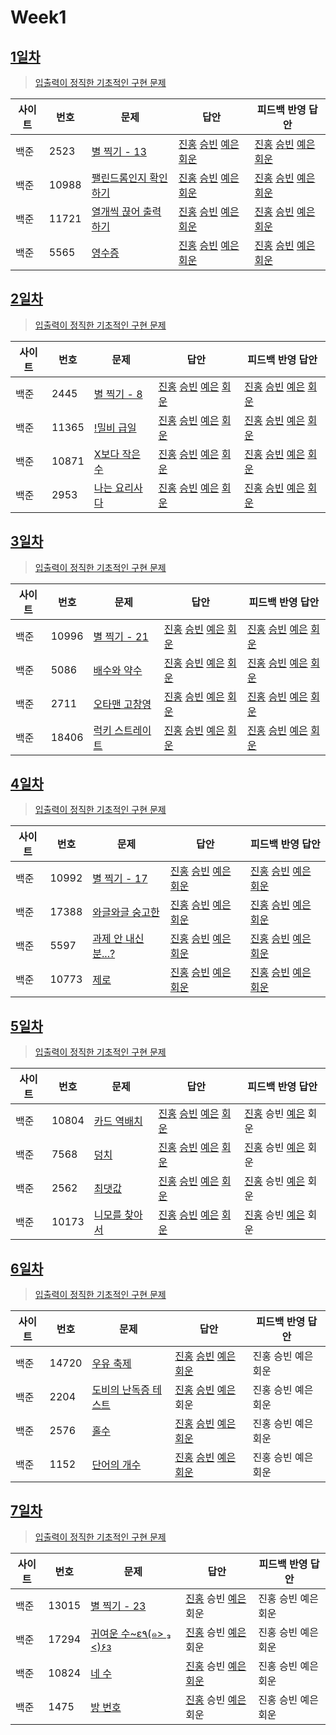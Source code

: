# Week1

## [1일차](Day1)

> [입출력이 정직한 기초적인 구현 문제](https://www.acmicpc.net/group/workbook/view/9797/28682)

| 사이트 | 번호  | 문제                                                           | 답안                                                                                                                  | 피드백 반영 답안                                                                                                                  |
| ------ | ----- | -------------------------------------------------------------- | --------------------------------------------------------------------------------------------------------------------- | --------------------------------------------------------------------------------------------------------------------------------- |
| 백준   | 2523  | [별 찍기 - 13](https://www.acmicpc.net/problem/2523)           | [진홍](Day1/bj2523_kjh.java) [승빈](Day1/bj2523_wsb.java) [예은](Day1/bj2523_lye.cs) [회운](Day1/bj2523_jhw.java)     | [진홍](Day1/bj2523_kjh_fb.java) [승빈](Day1/bj2523_wsb_fb.java) [예은](Day1/bj2523_lye_fb.cs) [회운](Day1/bj2523_jhw_fb.java)     |
| 백준   | 10988 | [팰린드롬인지 확인하기](https://www.acmicpc.net/problem/10988) | [진홍](Day1/bj10988_kjh.java) [승빈](Day1/bj10988_wsb.java) [예은](Day1/bj10988_lye.cs) [회운](Day1/bj10988_jhw.java) | [진홍](Day1/bj10988_kjh_fb.java) [승빈](Day1/bj10988_wsb_fb.java) [예은](Day1/bj10988_lye_fb.cs) [회운](Day1/bj10988_jhw_fb.java) |
| 백준   | 11721 | [열개씩 끊어 출력하기](https://www.acmicpc.net/problem/11721)  | [진홍](Day1/bj11721_kjh.java) [승빈](Day1/bj11721_wsb.java) [예은](Day1/bj11721_lye.cs) [회운](Day1/bj11721_jhw.java) | [진홍](Day1/bj11721_kjh_fb.java) [승빈](Day1/bj11721_wsb_fb.java) [예은](Day1/bj11721_lye_fb.cs) [회운](Day1/bj11721_jhw_fb.java) |
| 백준   | 5565  | [영수증](https://www.acmicpc.net/problem/5565)                 | [진홍](Day1/bj5565_kjh.java) [승빈](Day1/bj5565_wsb.java) [예은](Day1/bj5565_lye.cs) [회운](Day1/bj5565_jhw.java)     | [진홍](Day1/bj5565_kjh_fb.java) [승빈](Day1/bj5565_wsb_fb.java) [예은](Day1/bj5565_lye_fb.cs) [회운](Day1/bj5565_jhw_fb.java)     |

## [2일차](Day2)

> [입출력이 정직한 기초적인 구현 문제](https://www.acmicpc.net/group/workbook/view/9797/28683)

| 사이트 | 번호  | 문제                                                  | 답안                                                                                                                  | 피드백 반영 답안                                                                                                               |
| ------ | ----- | ----------------------------------------------------- | --------------------------------------------------------------------------------------------------------------------- | ------------------------------------------------------------------------------------------------------------------------------ |
| 백준   | 2445  | [별 찍기 - 8](https://www.acmicpc.net/problem/2445)   | [진홍](Day2/bj2445_kjh.java) [승빈](Day2/bj2445_wsb.java) [예은](Day2/bj2445_lye.cs) [회운](Day2/bj2445_jhw.java)     | [진홍](Day2/bj2445_kjh.java) [승빈](Day2/bj2445_wsb_fb.java) [예은](Day2/bj2445_lye_fb.cs) [회운](Day2/bj2445_jhw_fb.java)     |
| 백준   | 11365 | [!밀비 급일](https://www.acmicpc.net/problem/11365)   | [진홍](Day2/bj11365_kjh.java) [승빈](Day2/bj11365_wsb.java) [예은](Day2/bj11365_lye.cs) [회운](Day2/bj11365_jhw.java) | [진홍](Day2/bj11365_kjh.java) [승빈](Day2/bj11365_wsb_fb.java) [예은](Day2/bj11365_lye_fb.cs) [회운](Day2/bj11365_jhw_fb.java) |
| 백준   | 10871 | [X보다 작은수](https://www.acmicpc.net/problem/10871) | [진홍](Day2/bj10871_kjh.java) [승빈](Day2/bj10871_wsb.java) [예은](Day2/bj10871_lye.cs) [회운](Day2/bj10871_jhw.java) | [진홍](Day2/bj10871_kjh.java) [승빈](Day2/bj10871_wsb.java) [예은](Day2/bj10871_lye_fb.cs) [회운](Day2/bj10871_jhw_fb.java)    |
| 백준   | 2953  | [나는 요리사다](https://www.acmicpc.net/problem/2953) | [진홍](Day2/bj2953_kjh.java) [승빈](Day2/bj2953_wsb.java) [예은](Day2/bj2953_lye.cs) [회운](Day2/bj2953_jhw.java)     | [진홍](Day2/bj2953_kjh.java) [승빈](Day2/bj2953_wsb.java) [예은](Day2/bj2953_lye_fb.cs) [회운](Day2/bj2953_jhw_fb.java)        |

## [3일차](Day3)

> [입출력이 정직한 기초적인 구현 문제](https://www.acmicpc.net/group/workbook/view/9797/28694)

| 사이트 | 번호  | 문제                                                     | 답안                                                                                                                  | 피드백 반영 답안                                                                                                               |
| ------ | ----- | -------------------------------------------------------- | --------------------------------------------------------------------------------------------------------------------- | ------------------------------------------------------------------------------------------------------------------------------ |
| 백준   | 10996 | [별 찍기 - 21](https://www.acmicpc.net/problem/10996)    | [진홍](Day3/bj10996_kjh.java) [승빈](Day3/bj10996_wsb.java) [예은](Day3/bj10996_lye.cs) [회운](Day3/bj10996_jhw.java) | [진홍](Day3/bj10996_kjh_fb.java) [승빈](Day3/bj10996_wsb.java) [예은](Day3/bj10996_lye_fb.cs) [회운](Day3/bj10996_jhw_fb.java) |
| 백준   | 5086  | [배수와 약수](https://www.acmicpc.net/problem/5086)      | [진홍](Day3/bj5086_kjh.java) [승빈](Day3/bj5086_wsb.java) [예은](Day3/bj5086_lye.cs) [회운](Day3/bj5086_jhw.java)     | [진홍](Day3/bj5086_kjh.java) [승빈](Day3/bj5086_wsb.java) [예은](Day3/bj5086_lye_fb.cs) [회운](Day3/bj5086_jhw_fb.java)        |
| 백준   | 2711  | [오타맨 고창영](https://www.acmicpc.net/problem/2711)    | [진홍](Day3/bj2711_kjh.java) [승빈](Day3/bj2711_wsb.java) [예은](Day3/bj2711_lye.cs) [회운](Day3/bj2711_jhw.java)     | [진홍](Day3/bj2711_kjh.java) [승빈](Day3/bj2711_wsb_fb.java) [예은](Day3/bj2711_lye_fb.cs) [회운](Day3/bj2711_jhw_fb.java)     |
| 백준   | 18406 | [럭키 스트레이트](https://www.acmicpc.net/problem/18406) | [진홍](Day3/bj18406_kjh.java) [승빈](Day3/bj18406_wsb.java) [예은](Day3/bj18406_lye.cs) [회운](Day3/bj18406_jhw.java) | [진홍](Day3/bj18406_kjh.java) [승빈](Day3/bj18406_wsb_fb.java) [예은](Day3/bj18406_lye_fb.cs) [회운](Day3/bj18406_jhw_fb.java) |

## [4일차](Day4)

> [입출력이 정직한 기초적인 구현 문제](https://www.acmicpc.net/group/workbook/view/9797/28716)

| 사이트 | 번호  | 문제                                                        | 답안                                                                                                                  | 피드백 반영 답안                                                                                                                  |
| ------ | ----- | ----------------------------------------------------------- | --------------------------------------------------------------------------------------------------------------------- | --------------------------------------------------------------------------------------------------------------------------------- |
| 백준   | 10992 | [별 찍기 - 17](https://www.acmicpc.net/problem/10992)       | [진홍](Day4/bj10992_kjh.java) [승빈](Day4/bj10992_wsb.java) [예은](Day4/bj10992_lye.cs) [회운](Day4/bj10992_jhw.java) | [진홍](Day4/bj10992_kjh_fb.java) [승빈](Day4/bj10992_wsb_fb.java) [예은](Day4/bj10992_lye_fb.cs) [회운](Day4/bj10992_jhw_fb.java) |
| 백준   | 17388 | [와글와글 숭고한](https://www.acmicpc.net/problem/17388)    | [진홍](Day4/bj17388_kjh.java) [승빈](Day4/bj17388_wsb.java) [예은](Day4/bj17388_lye.cs) [회운](Day4/bj17388_jhw.java) | [진홍](Day4/bj17388_kjh.java) [승빈](Day4/bj17388_wsb.java) [예은](Day4/bj17388_lye_fb.cs) [회운](Day4/bj17388_jhw_fb.java)       |
| 백준   | 5597  | [과제 안 내신 분...?](https://www.acmicpc.net/problem/5597) | [진홍](Day4/bj5597_kjh.java) [승빈](Day4/bj5597_wsb.java) [예은](Day4/bj5597_lye.cs) [회운](Day4/bj5597_jhw.java)     | [진홍](Day4/bj5597_kjh_fb.java) [승빈](Day4/bj5597_wsb_fb.java) [예은](Day4/bj5597_lye_fb.cs) [회운](Day4/bj5597_jhw_fb.java)     |
| 백준   | 10773 | [제로](https://www.acmicpc.net/problem/10773)               | [진홍](Day4/bj10773_kjh.java) [승빈](Day4/bj10773_wsb.java) [예은](Day4/bj10773_lye.cs) [회운](Day4/bj10773_jhw.java) | [진홍](Day4/bj10773_kjh.java) [승빈](Day4/bj10773_wsb_fb.java) [예은](Day4/bj10773_lye_fb.cs) [회운](Day4/bj10773_jhw_fb.java)    |

## [5일차](Day5)

> [입출력이 정직한 기초적인 구현 문제](https://www.acmicpc.net/group/workbook/view/9797/28728)

| 사이트 | 번호  | 문제                                                   | 답안                                                                                                                  | 피드백 반영 답안    |
| ------ | ----- | ------------------------------------------------------ | --------------------------------------------------------------------------------------------------------------------- | ------------------- |
| 백준   | 10804 | [카드 역배치](https://www.acmicpc.net/problem/10804)   | [진홍](Day5/bj10804_kjh.java) [승빈](Day5/bj10804_wsb.cs) [예은](Day5/bj10804_lye.cs) [회운](Day5/bj10804_jhw.java)   | [진홍](Day5/bj10804_kjh_fb.java) 승빈 [예은](Day5/bj10804_lye_fb.cs) 회운 |
| 백준   | 7568  | [덩치](https://www.acmicpc.net/problem/7568)           | [진홍](Day5/bj7568_kjh.java) [승빈](Day5/bj7568_wsb.cs) [예은](Day5/bj7568_lye.cs) [회운](Day5/bj7568_jhw.java)       | [진홍](Day5/bj7568_kjh_fb.java) 승빈 [예은](Day5/bj7568_lye_fb.cs) 회운 |
| 백준   | 2562  | [최댓값](https://www.acmicpc.net/problem/2562)         | [진홍](Day5/bj2562_kjh.java) [승빈](Day5/bj2562_wsb.java) [예은](Day5/bj2562_lye.cs) [회운](Day5/bj2562_jhw.java)     | [진홍](Day5/bj2562_kjh_fb.java) 승빈 [예은](Day5/bj2562_lye_fb.cs) 회운 |
| 백준   | 10173 | [니모를 찾아서](https://www.acmicpc.net/problem/10173) | [진홍](Day5/bj10173_kjh.java) [승빈](Day5/bj10173_wsb.java) [예은](Day5/bj10173_lye.cs) [회운](Day5/bj10173_jhw.java) | [진홍](Day5/bj10173_kjh.java) 승빈 [예은](Day5/bj10173_lye_fb.cs) 회운 |

## [6일차](Day6)

> [입출력이 정직한 기초적인 구현 문제](https://www.acmicpc.net/group/workbook/view/9797/28770)

| 사이트 | 번호  | 문제                                                         | 답안                                                                                                                  | 피드백 반영 답안    |
| ------ | ----- | ------------------------------------------------------------ | --------------------------------------------------------------------------------------------------------------------- | ------------------- |
| 백준   | 14720 | [우유 축제](https://www.acmicpc.net/problem/14720)           | [진홍](Day6/bj14720_kjh.java) [승빈](Day6/bj14720_wsb.java) [예은](Day6/bj14720_lye.cs) [회운](Day6/bj14720_jhw.java) | 진홍 승빈 예은 회운 |
| 백준   | 2204  | [도비의 난독증 테스트](https://www.acmicpc.net/problem/2204) | [진홍](Day6/bj2204_kjh.java) [승빈](Day6/bj2204_wsb.java) [예은](Day6/bj2204_lye.cs) 회운                             | 진홍 승빈 예은 회운 |
| 백준   | 2576  | [홀수](https://www.acmicpc.net/problem/2576)                 | [진홍](Day6/bj2576_kjh.java) [승빈](Day6/bj2576_wsb.java) [예은](Day6/bj2576_lye.cs) [회운](Day6/bj2576_jhw.java)     | 진홍 승빈 예은 회운 |
| 백준   | 1152  | [단어의 개수](https://www.acmicpc.net/problem/1152)          | [진홍](Day6/bj1152_kjh.java) [승빈](Day6/bj1152_wsb.java) [예은](Day6/bj1152_lye.cs) [회운](Day6/bj1152_jhw.java)     | 진홍 승빈 예은 회운 |

## [7일차](Day7)

> [입출력이 정직한 기초적인 구현 문제](https://www.acmicpc.net/group/workbook/view/9797/28774)

| 사이트 | 번호  | 문제                                                            | 답안                                                                | 피드백 반영 답안    |
| ------ | ----- | --------------------------------------------------------------- | ------------------------------------------------------------------- | ------------------- |
| 백준   | 13015 | [별 찍기 - 23](https://www.acmicpc.net/problem/13015)           | [진홍](Day7/bj13015_kjh.java) 승빈 [예은](Day7/bj13015_lye.cs) 회운                          | 진홍 승빈 예은 회운 |
| 백준   | 17294 | [귀여운 수~ε٩(๑> ₃ <)۶з](https://www.acmicpc.net/problem/17294) | [진홍](Day7/bj17294_kjh.java) 승빈 [예은](Day7/bj17294_lye.cs) 회운                          | 진홍 승빈 예은 회운 |
| 백준   | 10824 | [네 수](https://www.acmicpc.net/problem/10824)                  | [진홍](Day7/bj10824_kjh.java) 승빈 [예은](Day7/bj10824_lye.cs) [회운](Day7/bj10824_jhw.java) | 진홍 승빈 예은 회운 |
| 백준   | 1475  | [방 번호](https://www.acmicpc.net/problem/1475)                 | [진홍](Day7/bj1475_kjh.java) 승빈 [예은](Day7/bj1475_lye.cs) 회운                           | 진홍 승빈 예은 회운 |
